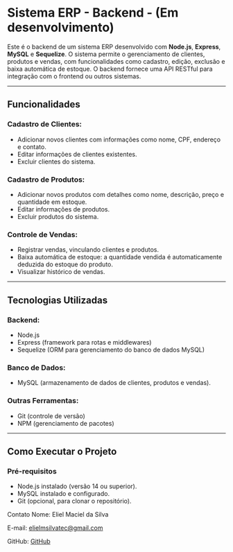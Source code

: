 # Sistema ERP - Backend - (Em desenvolvimento)

Este é o backend de um sistema ERP desenvolvido com **Node.js**, **Express**, **MySQL** e **Sequelize**. O sistema permite o gerenciamento de clientes, produtos e vendas, com funcionalidades como cadastro, edição, exclusão e baixa automática de estoque. O backend fornece uma API RESTful para integração com o frontend ou outros sistemas.

---

## Funcionalidades

### Cadastro de Clientes:
- Adicionar novos clientes com informações como nome, CPF, endereço e contato.
- Editar informações de clientes existentes.
- Excluir clientes do sistema.

### Cadastro de Produtos:
- Adicionar novos produtos com detalhes como nome, descrição, preço e quantidade em estoque.
- Editar informações de produtos.
- Excluir produtos do sistema.

### Controle de Vendas:
- Registrar vendas, vinculando clientes e produtos.
- Baixa automática de estoque: a quantidade vendida é automaticamente deduzida do estoque do produto.
- Visualizar histórico de vendas.

---

## Tecnologias Utilizadas

### Backend:
- Node.js
- Express (framework para rotas e middlewares)
- Sequelize (ORM para gerenciamento do banco de dados MySQL)

### Banco de Dados:
- MySQL (armazenamento de dados de clientes, produtos e vendas).

### Outras Ferramentas:
- Git (controle de versão)
- NPM (gerenciamento de pacotes)

---

## Como Executar o Projeto

### Pré-requisitos
- Node.js instalado (versão 14 ou superior).
- MySQL instalado e configurado.
- Git (opcional, para clonar o repositório).



Contato
Nome: Eliel Maciel da Silva

E-mail: elielmsilvatec@gmail.com

GitHub: [GitHub](https://github.com/elielmsilvatec)